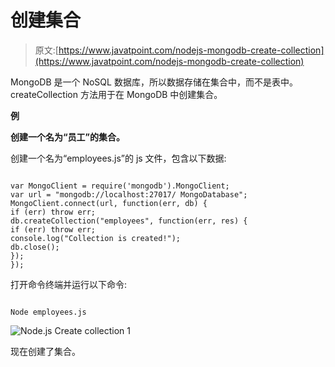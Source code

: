 # 创建集合

> 原文:[https://www.javatpoint.com/nodejs-mongodb-create-collection](https://www.javatpoint.com/nodejs-mongodb-create-collection)

MongoDB 是一个 NoSQL 数据库，所以数据存储在集合中，而不是表中。createCollection 方法用于在 MongoDB 中创建集合。

**例**

**创建一个名为“员工”的集合。**

创建一个名为“employees.js”的 js 文件，包含以下数据:

```

var MongoClient = require('mongodb').MongoClient;
var url = "mongodb://localhost:27017/ MongoDatabase";
MongoClient.connect(url, function(err, db) {
if (err) throw err;
db.createCollection("employees", function(err, res) {
if (err) throw err;
console.log("Collection is created!");
db.close();
});
});

```

打开命令终端并运行以下命令:

```

Node employees.js

```

![Node.js Create collection 1](../Images/d98f017b389e1d2d71772d0b46389099.png)

现在创建了集合。